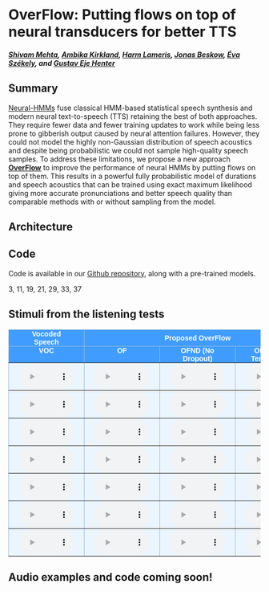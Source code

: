 # OverFlow: Putting flows on top of neural transducers for better TTS
##### [Shivam Mehta][shivam_profile], [Ambika Kirkland][ambika_profile], [Harm Lameris][harm_profile], [Jonas Beskow][jonas_profile], [Éva Székely][eva_profile], and [Gustav Eje Henter][gustav_profile]

[arxiv_link]: https://arxiv.org/abs/2108.13320
[github_link]: https://github.com/shivammehta25/OverFlow
[shivam_profile]: https://www.kth.se/profile/smehta
[ambika_profile]: https://www.kth.se/profile/kirkland
[harm_profile]: https://www.kth.se/profile/lameris
[eva_profile]: https://www.kth.se/profile/szekely
[jonas_profile]: https://www.kth.se/profile/beskow
[gustav_profile]: https://people.kth.se/~ghe/
[HiFi_GAN_LJ_FT_V1_link]: https://github.com/jik876/hifi-gan#pretrained-model
[Neural_HMM_link]: https://shivammehta25.github.io/Neural-HMM/

<head>
<link rel="apple-touch-icon" sizes="180x180" href="favicon/apple-touch-icon.png">
<link rel="icon" type="image/png" sizes="32x32" href="favicon/favicon-32x32.png">
<link rel="icon" type="image/png" sizes="16x16" href="favicon/favicon-16x16.png">
<link rel="manifest" href="/site.webmanifest">
<link rel="mask-icon" href="/safari-pinned-tab.svg" color="#5bbad5">
<meta name="msapplication-TileColor" content="#da532c">
<meta name="theme-color" content="#ffffff">
</head>

<style type="text/css">
  .tg {
    border-collapse: collapse;
    border-color: #9ABAD9;
    border-spacing: 0;
  }

  .tg td {
    background-color: #EBF5FF;
    border-color: #9ABAD9;
    border-style: solid;
    border-width: 1px;
    color: #444;
    font-family: Arial, sans-serif;
    font-size: 14px;
    overflow: hidden;
    padding: 0px 20px;
    word-break: normal;
    font-weight: bold;
    vertical-align: middle;
  }

  .tg th {
    background-color: #409cff;
    border-color: #9ABAD9;
    border-style: solid;
    border-width: 1px;
    color: #fff;
    font-family: Arial, sans-serif;
    font-size: 14px;
    font-weight: normal;
    overflow: hidden;
    padding: 0px 20px;
    word-break: normal;
    font-weight: bold;
    vertical-align: middle;

  }

  .tg .tg-0pky {
    border-color: inherit;
    text-align: center;
    vertical-align: top,
  }

  .tg .tg-fymr {
    border-color: inherit;
    font-weight: bold;
    text-align: center;
    vertical-align: top
  }
  .slider {
  -webkit-appearance: none;
  width: 75%;
  height: 15px;
  border-radius: 5px;
  background: #d3d3d3;
  outline: none;
  opacity: 0.7;
  -webkit-transition: .2s;
  transition: opacity .2s;
}

.slider::-webkit-slider-thumb {
  -webkit-appearance: none;
  appearance: none;
  width: 25px;
  height: 25px;
  border-radius: 50%;
  background: #409cff;
  cursor: pointer;
}

.slider::-moz-range-thumb {
  width: 25px;
  height: 25px;
  border-radius: 50%;
  background: #409cff;
  cursor: pointer;
}
</style>

## Summary

[Neural-HMMs][Neural_HMM_link] fuse classical HMM-based statistical speech synthesis and modern neural text-to-speech (TTS) retaining the best of both approaches. They require fewer data and fewer training updates to work while being less prone to gibberish output caused by neural attention failures. However, they could not model the highly non-Gaussian distribution of speech acoustics and despite being probabilistic we could not sample high-quality speech samples. To address these limitations, we propose a new approach **[OverFlow][github_link]** to improve the performance of neural HMMs by putting flows on top of them. This results in a powerful fully probabilistic model of durations and speech acoustics that can be trained using exact maximum likelihood giving more accurate pronunciations and better speech quality than comparable methods with or without sampling from the model.


## Architecture


## Code

Code is available in our [Github repository][github_link], along with a pre-trained models.

<!-- <script >
function playAudio(url) {
  new Audio(url).play();
  audio.play();
}
<img src='images/play.png' onclick="playAudio('./audio/VOC/ListeningTest/1.wav')" />

</script> -->

3, 11, 19, 21, 29, 33, 37

## Stimuli from the listening tests

<table class="tg">
  <thead>
    <tr>
      <th class="tg-0pky">Vocoded Speech</th>
      <th class="tg-0pky" colspan="3">Proposed OverFlow</th>
      <th class="tg-0pky">Tacotron 2</th>
      <th class="tg-0pky">GlowTTS</th>
    </tr>
  </thead>
  <tbody>
    <tr>
      <th class="tg-fymr">VOC</th>
      <th class="tg-fymr">OF</th>
      <th class="tg-fymr">OFND (No Dropout)</th>
      <th class="tg-fymr">OFZT (Zero Temperature)</th>
      <th class="tg-fymr">T2</th>
      <th class="tg-fymr">GTTS</th>
    </tr>
    <tr>
        <td class="tg-0pky">
          <audio id="audio-small" controls  style="width: 110px;">
            <source src="./audio/VOC/ListeningTest/1.wav" type="audio/wav">
          </audio>
        </td>
        <td class="tg-0pky">
          <audio id="audio-small" controls  style="width: 110px;">
            <source src="./audio/OF/ListeningTest/1.wav" type="audio/wav">
          </audio>
        </td>
        <td class="tg-0pky">
          <audio id="audio-small" controls  style="width: 110px;">
            <source src="./audio/OFND/ListeningTest/1.wav" type="audio/wav">
          </audio>
        </td>
        <td class="tg-0pky">
          <audio id="audio-small" controls  style="width: 110px;">
            <source src="./audio/OFZT/ListeningTest/1.wav" type="audio/wav">
          </audio>
        </td>
        <td class="tg-0pky">
          <audio id="audio-small" controls  style="width: 110px;">
            <source src="./audio/T2/ListeningTest/1.wav" type="audio/wav">
          </audio>
        </td>
        <td class="tg-0pky">
          <audio id="audio-small" controls  style="width: 110px;">
            <source src="./audio/GTTS/ListeningTest/1.wav" type="audio/wav">
          </audio>
        </td>
    </tr>
    <tr>
        <td class="tg-0pky">
          <audio id="audio-small" controls  style="width: 110px;">
            <source src="./audio/VOC/ListeningTest/2.wav" type="audio/wav">
          </audio>
        </td>
        <td class="tg-0pky">
          <audio id="audio-small" controls  style="width: 110px;">
            <source src="./audio/OF/ListeningTest/2.wav" type="audio/wav">
          </audio>
        </td>
        <td class="tg-0pky">
          <audio id="audio-small" controls  style="width: 110px;">
            <source src="./audio/OFND/ListeningTest/2.wav" type="audio/wav">
          </audio>
        </td>
        <td class="tg-0pky">
          <audio id="audio-small" controls  style="width: 110px;">
            <source src="./audio/OFZT/ListeningTest/2.wav" type="audio/wav">
          </audio>
        </td>
        <td class="tg-0pky">
          <audio id="audio-small" controls  style="width: 110px;">
            <source src="./audio/T2/ListeningTest/2.wav" type="audio/wav">
          </audio>
        </td>
        <td class="tg-0pky">
          <audio id="audio-small" controls  style="width: 110px;">
            <source src="./audio/GTTS/ListeningTest/2.wav" type="audio/wav">
          </audio>
        </td>
    </tr>
    <tr>
        <td class="tg-0pky">
          <audio id="audio-small" controls  style="width: 110px;">
            <source src="./audio/VOC/ListeningTest/3.wav" type="audio/wav">
          </audio>
        </td>
        <td class="tg-0pky">
          <audio id="audio-small" controls  style="width: 110px;">
            <source src="./audio/OF/ListeningTest/3.wav" type="audio/wav">
          </audio>
        </td>
        <td class="tg-0pky">
          <audio id="audio-small" controls  style="width: 110px;">
            <source src="./audio/OFND/ListeningTest/3.wav" type="audio/wav">
          </audio>
        </td>
        <td class="tg-0pky">
          <audio id="audio-small" controls  style="width: 110px;">
            <source src="./audio/OFZT/ListeningTest/3.wav" type="audio/wav">
          </audio>
        </td>
        <td class="tg-0pky">
          <audio id="audio-small" controls  style="width: 110px;">
            <source src="./audio/T2/ListeningTest/3.wav" type="audio/wav">
          </audio>
        </td>
        <td class="tg-0pky">
          <audio id="audio-small" controls  style="width: 110px;">
            <source src="./audio/GTTS/ListeningTest/3.wav" type="audio/wav">
          </audio>
        </td>
    </tr>
    <tr>
        <td class="tg-0pky">
          <audio id="audio-small" controls  style="width: 110px;">
            <source src="./audio/VOC/ListeningTest/4.wav" type="audio/wav">
          </audio>
        </td>
        <td class="tg-0pky">
          <audio id="audio-small" controls  style="width: 110px;">
            <source src="./audio/OF/ListeningTest/4.wav" type="audio/wav">
          </audio>
        </td>
        <td class="tg-0pky">
          <audio id="audio-small" controls  style="width: 110px;">
            <source src="./audio/OFND/ListeningTest/4.wav" type="audio/wav">
          </audio>
        </td>
        <td class="tg-0pky">
          <audio id="audio-small" controls  style="width: 110px;">
            <source src="./audio/OFZT/ListeningTest/4.wav" type="audio/wav">
          </audio>
        </td>
        <td class="tg-0pky">
          <audio id="audio-small" controls  style="width: 110px;">
            <source src="./audio/T2/ListeningTest/4.wav" type="audio/wav">
          </audio>
        </td>
        <td class="tg-0pky">
          <audio id="audio-small" controls  style="width: 110px;">
            <source src="./audio/GTTS/ListeningTest/4.wav" type="audio/wav">
          </audio>
        </td>
    </tr>
    <tr>
        <td class="tg-0pky">
          <audio id="audio-small" controls  style="width: 110px;">
            <source src="./audio/VOC/ListeningTest/5.wav" type="audio/wav">
          </audio>
        </td>
        <td class="tg-0pky">
          <audio id="audio-small" controls  style="width: 110px;">
            <source src="./audio/OF/ListeningTest/5.wav" type="audio/wav">
          </audio>
        </td>
        <td class="tg-0pky">
          <audio id="audio-small" controls  style="width: 110px;">
            <source src="./audio/OFND/ListeningTest/5.wav" type="audio/wav">
          </audio>
        </td>
        <td class="tg-0pky">
          <audio id="audio-small" controls  style="width: 110px;">
            <source src="./audio/OFZT/ListeningTest/5.wav" type="audio/wav">
          </audio>
        </td>
        <td class="tg-0pky">
          <audio id="audio-small" controls  style="width: 110px;">
            <source src="./audio/T2/ListeningTest/5.wav" type="audio/wav">
          </audio>
        </td>
        <td class="tg-0pky">
          <audio id="audio-small" controls  style="width: 110px;">
            <source src="./audio/GTTS/ListeningTest/5.wav" type="audio/wav">
          </audio>
        </td>
    </tr>
    <tr>
        <td class="tg-0pky">
          <audio id="audio-small" controls  style="width: 110px;">
            <source src="./audio/VOC/ListeningTest/6.wav" type="audio/wav">
          </audio>
        </td>
        <td class="tg-0pky">
          <audio id="audio-small" controls  style="width: 110px;">
            <source src="./audio/OF/ListeningTest/6.wav" type="audio/wav">
          </audio>
        </td>
        <td class="tg-0pky">
          <audio id="audio-small" controls  style="width: 110px;">
            <source src="./audio/OFND/ListeningTest/6.wav" type="audio/wav">
          </audio>
        </td>
        <td class="tg-0pky">
          <audio id="audio-small" controls  style="width: 110px;">
            <source src="./audio/OFZT/ListeningTest/6.wav" type="audio/wav">
          </audio>
        </td>
        <td class="tg-0pky">
          <audio id="audio-small" controls  style="width: 110px;">
            <source src="./audio/T2/ListeningTest/6.wav" type="audio/wav">
          </audio>
        </td>
        <td class="tg-0pky">
          <audio id="audio-small" controls  style="width: 110px;">
            <source src="./audio/GTTS/ListeningTest/6.wav" type="audio/wav">
          </audio>
        </td>
    </tr>
    <tr>
        <td class="tg-0pky">
          <audio id="audio-small" controls  style="width: 110px;">
            <source src="./audio/VOC/ListeningTest/7.wav" type="audio/wav">
          </audio>
        </td>
        <td class="tg-0pky">
          <audio id="audio-small" controls  style="width: 110px;">
            <source src="./audio/OF/ListeningTest/7.wav" type="audio/wav">
          </audio>
        </td>
        <td class="tg-0pky">
          <audio id="audio-small" controls  style="width: 110px;">
            <source src="./audio/OFND/ListeningTest/7.wav" type="audio/wav">
          </audio>
        </td>
        <td class="tg-0pky">
          <audio id="audio-small" controls  style="width: 110px;">
            <source src="./audio/OFZT/ListeningTest/7.wav" type="audio/wav">
          </audio>
        </td>
        <td class="tg-0pky">
          <audio id="audio-small" controls  style="width: 110px;">
            <source src="./audio/T2/ListeningTest/7.wav" type="audio/wav">
          </audio>
        </td>
        <td class="tg-0pky">
          <audio id="audio-small" controls  style="width: 110px;">
            <source src="./audio/GTTS/ListeningTest/7.wav" type="audio/wav">
          </audio>
        </td>
    </tr>
  </tbody>
</table>


## Audio examples and code coming soon!
